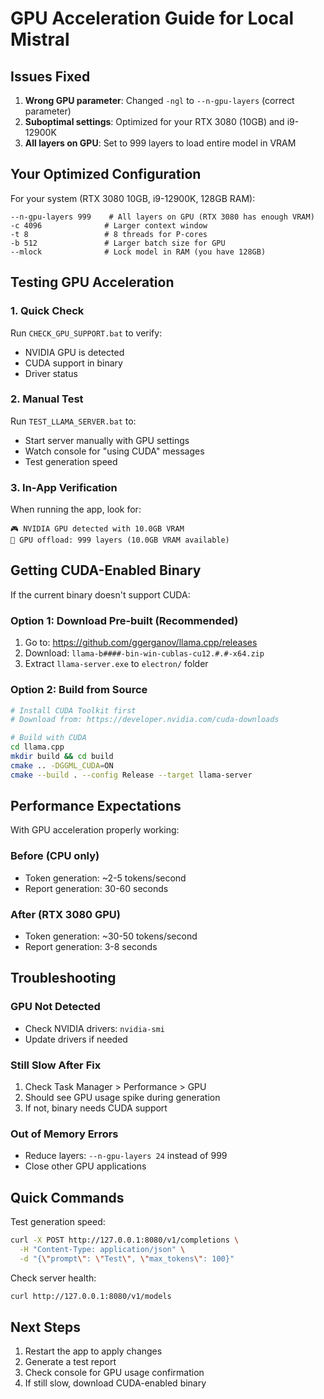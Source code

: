 # GPU Acceleration Guide for Local Mistral

## Issues Fixed

1. **Wrong GPU parameter**: Changed `-ngl` to `--n-gpu-layers` (correct parameter)
2. **Suboptimal settings**: Optimized for your RTX 3080 (10GB) and i9-12900K
3. **All layers on GPU**: Set to 999 layers to load entire model in VRAM

## Your Optimized Configuration

For your system (RTX 3080 10GB, i9-12900K, 128GB RAM):

```
--n-gpu-layers 999    # All layers on GPU (RTX 3080 has enough VRAM)
-c 4096              # Larger context window
-t 8                 # 8 threads for P-cores
-b 512               # Larger batch size for GPU
--mlock              # Lock model in RAM (you have 128GB)
```

## Testing GPU Acceleration

### 1. Quick Check
Run `CHECK_GPU_SUPPORT.bat` to verify:
- NVIDIA GPU is detected
- CUDA support in binary
- Driver status

### 2. Manual Test
Run `TEST_LLAMA_SERVER.bat` to:
- Start server manually with GPU settings
- Watch console for "using CUDA" messages
- Test generation speed

### 3. In-App Verification
When running the app, look for:
```
🎮 NVIDIA GPU detected with 10.0GB VRAM
🚀 GPU offload: 999 layers (10.0GB VRAM available)
```

## Getting CUDA-Enabled Binary

If the current binary doesn't support CUDA:

### Option 1: Download Pre-built (Recommended)
1. Go to: https://github.com/ggerganov/llama.cpp/releases
2. Download: `llama-b####-bin-win-cublas-cu12.#.#-x64.zip`
3. Extract `llama-server.exe` to `electron/` folder

### Option 2: Build from Source
```bash
# Install CUDA Toolkit first
# Download from: https://developer.nvidia.com/cuda-downloads

# Build with CUDA
cd llama.cpp
mkdir build && cd build
cmake .. -DGGML_CUDA=ON
cmake --build . --config Release --target llama-server
```

## Performance Expectations

With GPU acceleration properly working:

### Before (CPU only)
- Token generation: ~2-5 tokens/second
- Report generation: 30-60 seconds

### After (RTX 3080 GPU)
- Token generation: ~30-50 tokens/second
- Report generation: 3-8 seconds

## Troubleshooting

### GPU Not Detected
- Check NVIDIA drivers: `nvidia-smi`
- Update drivers if needed

### Still Slow After Fix
1. Check Task Manager > Performance > GPU
2. Should see GPU usage spike during generation
3. If not, binary needs CUDA support

### Out of Memory Errors
- Reduce layers: `--n-gpu-layers 24` instead of 999
- Close other GPU applications

## Quick Commands

Test generation speed:
```bash
curl -X POST http://127.0.0.1:8080/v1/completions \
  -H "Content-Type: application/json" \
  -d "{\"prompt\": \"Test\", \"max_tokens\": 100}"
```

Check server health:
```bash
curl http://127.0.0.1:8080/v1/models
```

## Next Steps

1. Restart the app to apply changes
2. Generate a test report
3. Check console for GPU usage confirmation
4. If still slow, download CUDA-enabled binary